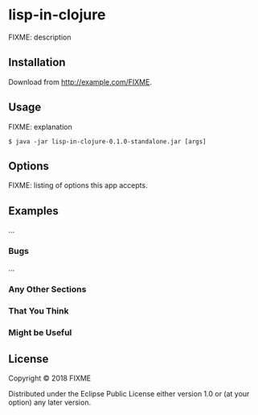 # lisp-in-clojure

FIXME: description

## Installation

Download from http://example.com/FIXME.

## Usage

FIXME: explanation

    $ java -jar lisp-in-clojure-0.1.0-standalone.jar [args]

## Options

FIXME: listing of options this app accepts.

## Examples

...

### Bugs

...

### Any Other Sections
### That You Think
### Might be Useful

## License

Copyright © 2018 FIXME

Distributed under the Eclipse Public License either version 1.0 or (at
your option) any later version.
